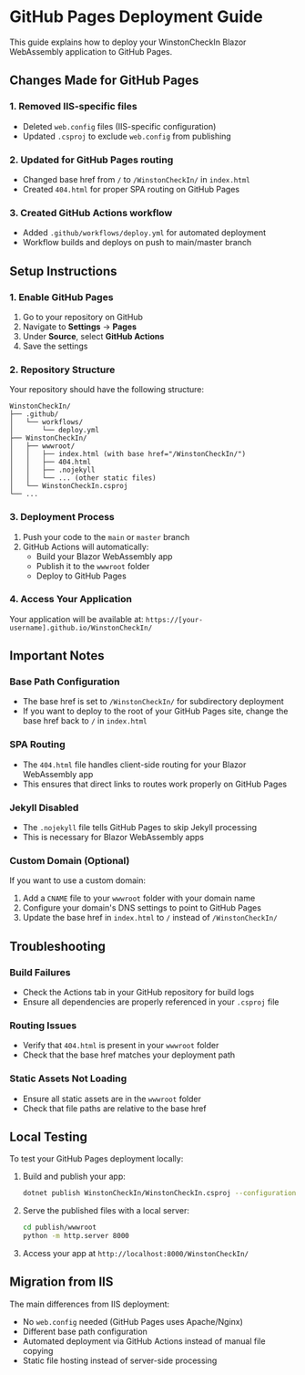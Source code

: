 # GitHub Pages Deployment Guide

This guide explains how to deploy your WinstonCheckIn Blazor WebAssembly application to GitHub Pages.

## Changes Made for GitHub Pages

### 1. Removed IIS-specific files
- Deleted `web.config` files (IIS-specific configuration)
- Updated `.csproj` to exclude `web.config` from publishing

### 2. Updated for GitHub Pages routing
- Changed base href from `/` to `/WinstonCheckIn/` in `index.html`
- Created `404.html` for proper SPA routing on GitHub Pages

### 3. Created GitHub Actions workflow
- Added `.github/workflows/deploy.yml` for automated deployment
- Workflow builds and deploys on push to main/master branch

## Setup Instructions

### 1. Enable GitHub Pages
1. Go to your repository on GitHub
2. Navigate to **Settings** → **Pages**
3. Under **Source**, select **GitHub Actions**
4. Save the settings

### 2. Repository Structure
Your repository should have the following structure:
```
WinstonCheckIn/
├── .github/
│   └── workflows/
│       └── deploy.yml
├── WinstonCheckIn/
│   ├── wwwroot/
│   │   ├── index.html (with base href="/WinstonCheckIn/")
│   │   ├── 404.html
│   │   ├── .nojekyll
│   │   └── ... (other static files)
│   └── WinstonCheckIn.csproj
└── ...
```

### 3. Deployment Process
1. Push your code to the `main` or `master` branch
2. GitHub Actions will automatically:
   - Build your Blazor WebAssembly app
   - Publish it to the `wwwroot` folder
   - Deploy to GitHub Pages

### 4. Access Your Application
Your application will be available at:
`https://[your-username].github.io/WinstonCheckIn/`

## Important Notes

### Base Path Configuration
- The base href is set to `/WinstonCheckIn/` for subdirectory deployment
- If you want to deploy to the root of your GitHub Pages site, change the base href back to `/` in `index.html`

### SPA Routing
- The `404.html` file handles client-side routing for your Blazor WebAssembly app
- This ensures that direct links to routes work properly on GitHub Pages

### Jekyll Disabled
- The `.nojekyll` file tells GitHub Pages to skip Jekyll processing
- This is necessary for Blazor WebAssembly apps

### Custom Domain (Optional)
If you want to use a custom domain:
1. Add a `CNAME` file to your `wwwroot` folder with your domain name
2. Configure your domain's DNS settings to point to GitHub Pages
3. Update the base href in `index.html` to `/` instead of `/WinstonCheckIn/`

## Troubleshooting

### Build Failures
- Check the Actions tab in your GitHub repository for build logs
- Ensure all dependencies are properly referenced in your `.csproj` file

### Routing Issues
- Verify that `404.html` is present in your `wwwroot` folder
- Check that the base href matches your deployment path

### Static Assets Not Loading
- Ensure all static assets are in the `wwwroot` folder
- Check that file paths are relative to the base href

## Local Testing
To test your GitHub Pages deployment locally:

1. Build and publish your app:
   ```bash
   dotnet publish WinstonCheckIn/WinstonCheckIn.csproj --configuration Release --output ./publish
   ```

2. Serve the published files with a local server:
   ```bash
   cd publish/wwwroot
   python -m http.server 8000
   ```

3. Access your app at `http://localhost:8000/WinstonCheckIn/`

## Migration from IIS
The main differences from IIS deployment:
- No `web.config` needed (GitHub Pages uses Apache/Nginx)
- Different base path configuration
- Automated deployment via GitHub Actions instead of manual file copying
- Static file hosting instead of server-side processing
